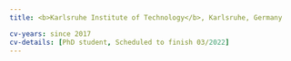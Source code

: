 ```yaml
---
title: <b>Karlsruhe Institute of Technology</b>, Karlsruhe, Germany

cv-years: since 2017
cv-details: [PhD student, Scheduled to finish 03/2022]
---
```

